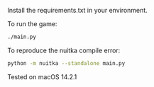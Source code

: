 Install the requirements.txt in your environment.

To run the game:
```sh
./main.py
```

To reproduce the nuitka compile error:
```sh
python -m nuitka --standalone main.py
```

Tested on macOS 14.2.1
